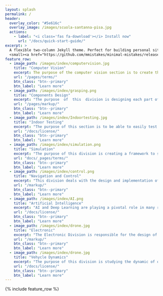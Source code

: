 ```yaml
---
layout: splash
permalink: /
header:
  overlay_color: "#5e616c"
  overlay_image: /images/scuola-santanna-pisa.jpg
  actions:
    - label: "<i class='fas fa-download'></i> Install now"
      url: "/docs/quick-start-guide/"
excerpt: >
  A flexible two-column Jekyll theme. Perfect for building personal sites, blogs, and portfolios.<br />
  <small><a href="https://github.com/mmistakes/minimal-mistakes/releases/tag/4.16.6">Latest release v4.16.6</a></small>
feature_row:
  - image_path: /images/index/computervision.jpg
    title: "Computer Vision"
    excerpt: The purpose of the computer vision section is to create the algorithms needed for the perception system on the drone to be able to correctly identify the target in an unstructured outdoor environment.
    url: "/pages/terms/"
    btn_class: "btn--primary"
    btn_label: "Learn more"
  - image_path: /images/index/grasping.png
    title: "Components Design"
    excerpt: "The purpose  of  this  division is designing each part of the drone correctly"
    url: "/pages/markup/"
    btn_class: "btn--primary"
    btn_label: "Learn more"
  - image_path: /images/index/Indoortesting.jpg
    title: "Indoor Testing"
    excerpt: "The purpose of this section is to be able to easily test in the Real World the solutions provided by Control and Grasping."
    url: "/docs/license/"
    btn_class: "btn--primary"
    btn_label: "Learn more"      
  - image_path: /images/index/simulation.png
    title: "Simulation"
    excerpt: "The purpose of this division is creating a framework to safely test control and computer vision algorithms, with obvious advantages with  respect to real world testing."
    url: "docs/_pages/terms/"
    btn_class: "btn--primary"
    btn_label: "Learn more"
  - image_path: /images/index/control.png
    title: "Navigation and Control"
    excerpt: "This division deals with the design and implementation of the control system and the navigation system of the quadcopter."
    url: "/markup/"
    btn_class: "btn--primary"
    btn_label: "Learn more"
  - image_path: /images/index/AI.png
    title: "Artificial Intelligence"
    excerpt: "AI and Deep Learning are playing a pivotal role in many recent Robotics applications. This convinced us that it would be necessary to have a proper section for implementing such solutions for the challenge"
    url: "/docs/license/"
    btn_class: "btn--primary"
    btn_label: "Learn more"      
  - image_path: /images/index/drone.jpg
    title: "Electronic"
    excerpt: "The Electronic Division is responsible for the design of the interface between the sensors and the high level controller"
    url: "/markup/"
    btn_class: "btn--primary"
    btn_label: "Learn more"
  - image_path: /images/index/drone.jpg
    title: "Vehycle Dynamics"
    excerpt: "The purpose of this division is studying the dynamic of our drone"
    url: "/docs/license/"
    btn_class: "btn--primary"
    btn_label: "Learn more"      
---
```


{% include feature_row %}

